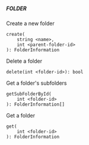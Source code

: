 ##### FOLDER

Create a new folder


```
create(
	string <name>,
	int <parent-folder-id>
): FolderInformation
```

Delete a folder


```
delete(int <folder-id>): bool
```

Get a folder's subfolders


```
getSubFolderById(
	int <folder-id>
): FolderInformation[]
```

Get a folder


```
get(
	int <folder-id>
): FolderInformation
```

